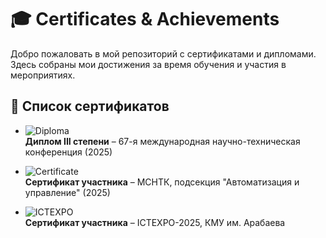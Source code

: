 # 🎓 Certificates & Achievements

Добро пожаловать в мой репозиторий с сертификатами и дипломами.  
Здесь собраны мои достижения за время обучения и участия в мероприятиях.

## 📑 Список сертификатов
- ![Diploma](diploma.png)  
  **Диплом III степени** – 67-я международная научно-техническая конференция (2025)  

- ![Certificate](certificate1.png)  
  **Сертификат участника** – МСНТК, подсекция "Автоматизация и управление" (2025)  

- ![ICTEXPO](certificate2.png)  
  **Сертификат участника** – ICTEXPO-2025, КМУ им. Арабаева
